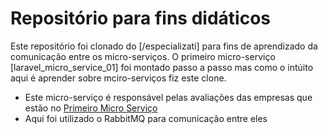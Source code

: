 # Repositório para fins didáticos

Este repositório foi clonado do [/especializati] para fins de aprendizado da comunicação entre os micro-serviços. O primeiro micro-serviço [laravel_micro_service_01] foi montado passo a passo mas como o intúito aqui é aprender sobre mciro-serviços fiz este clone.

- Este micro-serviço é responsável pelas avaliações das empresas que estão no [Primeiro Micro Serviço](https://github.com/adson14/laravel_micro_service_01)
- Aqui foi utilizado o RabbitMQ para comunicação entre eles
